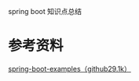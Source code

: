spring boot 知识点总结



# 参考资料

[spring-boot-examples（github29.1k）](https://github.com/ityouknow/spring-boot-examples/tree/master)